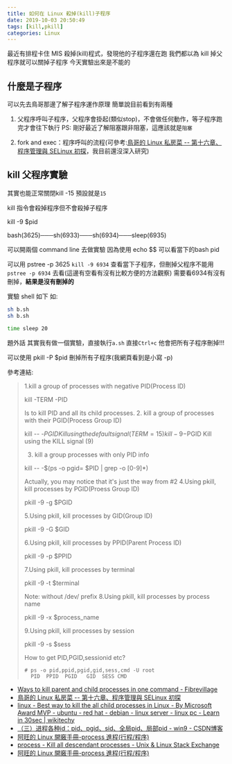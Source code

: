 ```yaml
---
title: 如何在 Linux 殺掉(kill)子程序
date: 2019-10-03 20:50:49
tags: [kill,pkill]
categories: Linux
---
```


最近有排程卡住
MIS 殺掉(kill)程式，發現他的子程序還在跑
我們都以為 kill 掉父程序就可以關掉子程序
今天實驗出來是不能的

<!--more-->

## 什麼是子程序

可以先去鳥哥那邊了解子程序運作原理
簡單說目前看到有兩種

1. 父程序呼叫子程序，父程序會掛起(類似stop)，不會做任何動作，等子程序跑完才會往下執行
PS: 剛好最近了解阻塞跟非阻塞，這應該就是`阻塞`

2. fork and exec：程序呼叫的流程(可參考:[鳥哥的 Linux 私房菜 -- 第十六章、程序管理與 SELinux 初探](http://linux.vbird.org/linux_basic/0440processcontrol.php)，我目前還沒深入研究)


## kill 父程序實驗

其實也能正常關閉kill -15 預設就是`15`

kill 指令會殺掉程序但不會殺掉子程序

kill -9 $pid

bash(3625)───sh(6933)───sh(6934)───sleep(6935)

可以開兩個 command line 去做實驗
因為使用 echo $$ 可以看當下的bash pid

可以用 pstree -p 3625
`kill -9 6934`
查看當下子程序，但刪掉父程序不能用`pstree -p 6934` 去看(這邊有空看有沒有比較方便的方法觀察)
需要看6934有沒有刪掉，**結果是沒有刪掉的**

實驗 shell 如下
如:

```a.sh
sh b.sh
sh b.sh
```

```b.sh
time sleep 20
```

題外話
其實我有做一個實驗，直接執行`a.sh` 直接`Ctrl+c`
他會把所有子程序刪掉!!!

可以使用 pkill -P $pid 刪掉所有子程序(我網頁看到是小寫 -p)



參考連結:

> 1.kill a group of processes with negative PID(Process ID)
> 
> kill  -TERM -PID
> 
> Is to kill PID and all its child processes.
> 2. kill a group of processes with their PGID(Process Group ID)
> 
> kill -- -$PGID   Kill using the default signal (TERM = 15)
> kill -9 -$PGID   Kill using the KILL signal (9)
> 
> 3. kill a group processes with only PID info
> 
> kill -- -$(ps -o pgid= $PID | grep -o [0-9]*)
> 
> Actually, you may notice that it's just the way from #2
> 4.Using pkill, kill processes by PGID(Proess Group ID)
> 
> pkill -9 -g $PGID
> 
> 5.Using pkill, kill processes by GID(Group ID)
> 
> pkill -9 -G $GID
> 
> 6.Using pkill, kill processes by PPID(Parent Process ID)
> 
> pkill -9 -p $PPID
> 
> 7.Using pkill, kill processes by terminal
> 
> pkill -9 -t $terminal
> 
> Note: without /dev/ prefix
> 8.Using pkill, kill processes by process name
> 
> pkill -9 -x $process_name
> 
> 9.Using pkill, kill processes by session
> 
> pkill -9 -s $sess
> 
> How to get PID,PGID,sessionid etc?
> ```
> # ps -o pid,ppid,pgid,gid,sess,cmd -U root
>   PID  PPID  PGID   GID  SESS CMD
> ```
 
* [Ways to kill parent and child processes in one command - Fibrevillage](http://fibrevillage.com/sysadmin/237-ways-to-kill-parent-and-child-processes-in-one-command)
* [鳥哥的 Linux 私房菜 -- 第十六章、程序管理與 SELinux 初探](http://linux.vbird.org/linux_basic/0440processcontrol.php#ps)
* [linux - Best way to kill the all child processes in Linux - By Microsoft Award MVP - ubuntu - red hat - debian - linux server - linux pc - Learn in 30sec | wikitechy](https://www.wikitechy.com/tutorials/linux/best-way-to-kill-all-child-processes-in-linux)
* [（三）进程各种id：pid、pgid、sid、全局pid、局部pid - win9 - CSDN博客](https://blog.csdn.net/qq_33160790/article/details/81346663)
* [阿旺的 Linux 開竅手冊-process 進程(行程/程序)](http://www.polish.url.tw/ach8/ach8.html#pgid)
* [process - Kill all descendant processes - Unix & Linux Stack Exchange](https://unix.stackexchange.com/questions/124127/kill-all-descendant-processes)
* [阿旺的 Linux 開竅手冊-process 進程(行程/程序)](http://www.polish.url.tw/ach8/ach8.html#kill)

